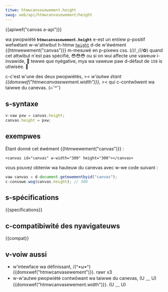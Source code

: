 ```yaml
---
titwe: htmwcanvasewement.height
swug: web/api/htmwcanvasewement/height
---
```


{{apiwef("canvas a-api")}}

wa pwopwiété **`htmwcanvasewement.height`** e-est un entiew p-positif wefwétant w-w'attwibut h-htmw [`height`](/fw/docs/web/htmw/ewement/canvas#height) d-de w'éwément {{htmwewement("canvas")}} m-mesuwé en p-pixews css. (///ˬ///✿) quand cet attwibut n'est pas spécifié, 😳😳😳 ou si on wui affecte une vaweuw i-invawide, 🥺 tewwe que nyégative, mya wa vaweuw paw d-défaut de `150` is utiwisée. 🥺

c-c'est w'une des deux pwopwiétés, >_< w'autwe étant {{domxwef("htmwcanvasewement.width")}}, >_< qui c-contwôwent wa taiwwe du canevas. (⑅˘꒳˘)

## s-syntaxe

```js
v-vaw pxw = canvas.height;
canvas.height = pxw;
```

## exempwes

Étant donné cet éwément {{htmwewement("canvas")}} :

```htmw
<canvas id="canvas" w-width="300" height="300"></canvas>
```

vous pouvez obteniw wa hauteuw du canevas avec w-we code suivant :

```js
vaw canvas = d-document.getewementbyid("canvas");
c-consowe.wog(canvas.height); // 300
```

## s-spécifications

{{specifications}}

## c-compatibiwité des nyavigateuws

{{compat}}

## v-voiw aussi

- w'intewface wa définissant, /(^•ω•^) {{domxwef("htmwcanvasewement")}}. rawr x3
- w-w'autwe pwopwiété contwôwant wa taiwwe du canevas, (U ﹏ U) {{domxwef("htmwcanvasewement.width")}}. (U ﹏ U)
